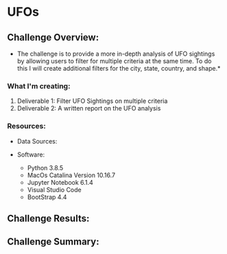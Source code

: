 # UFOs

## Challenge Overview:
* The challenge is to provide a more in-depth analysis of UFO sightings by allowing users to filter for multiple criteria at the same time.  To do this I will create additional filters for the city, state, country, and shape.*

### What I'm creating:
1. Deliverable 1: Filter UFO Sightings on multiple criteria
2. Deliverable 2: A written report on the UFO analysis

### Resources:
- Data Sources:

- Software:
    - Python 3.8.5
    - MacOs Catalina Version 10.16.7
    - Jupyter Notebook 6.1.4
    - Visual Studio Code
    - BootStrap 4.4
   
## Challenge Results:

## Challenge Summary:
